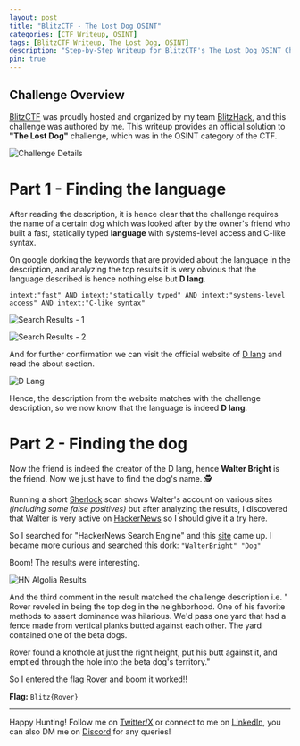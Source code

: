 ```yaml
---
layout: post
title: "BlitzCTF - The Lost Dog OSINT"
categories: [CTF Writeup, OSINT]
tags: [BlitzCTF Writeup, The Lost Dog, OSINT]
description: "Step-by-Step Writeup for BlitzCTF's The Lost Dog OSINT Challenge"
pin: true
---
```


## Challenge Overview
[BlitzCTF](https://ctf.blitzhack.xyz/) was proudly hosted and organized by my team [BlitzHack](https://blitzhack.xyz/), and this challenge was authored by me. This writeup provides an official solution to **"The Lost Dog"** challenge, which was in the OSINT category of the CTF.

![Challenge Details](https://i.ibb.co/RGKT3BkD/1.png)

# Part 1 - Finding the language
After reading the description, it is hence clear that the challenge requires the name of a certain dog which was looked after by the owner's friend who built a fast, statically typed **language** with systems-level access and C-like syntax.

On google dorking the keywords that are provided about the language in the description, and analyzing the top results it is very obvious that the language described is hence nothing else but **D lang**.

`intext:"fast" AND intext:"statically typed" AND intext:"systems-level access" AND intext:"C-like syntax"`

![Search Results - 1](https://i.ibb.co/7tvSny8N/2.jpg)

![Search Results - 2](https://i.ibb.co/Q7GVhfRb/2-1.jpg)

And for further confirmation we can visit the official website of [D lang](https://dlang.org/) and read the about section.

![D Lang](https://i.ibb.co/qMLYHjbd/3.jpg)

Hence, the description from the website matches with the challenge description, so we now know that the language is indeed **D lang**.

# Part 2 - Finding the dog

Now the friend is indeed the creator of the D lang, hence **Walter Bright** is the friend. Now we just have to find the dog's name. 🕵️

Running a short [Sherlock](https://www.kali.org/tools/sherlock/) scan shows Walter's account on various sites *(including some false positives)* but after analyzing the results, I discovered that Walter is very active on [HackerNews](https://news.ycombinator.com/user?id=WalterBright) so I should give it a try here.

So I searched for "HackerNews Search Engine" and this [site](https://hn.algolia.com/) came up. I became more curious and searched this dork: `"WalterBright" "Dog"`

Boom! The results were interesting.

![HN Algolia Results](https://i.ibb.co/bgPKRcdq/4.png)

And the third comment in the result matched the challenge description i.e. " Rover reveled in being the top dog in the neighborhood. One of his favorite methods to assert dominance was hilarious. We'd pass one yard that had a fence made from vertical planks butted against each other. The yard contained one of the beta dogs.

Rover found a knothole at just the right height, put his butt against it, and emptied through the hole into the beta dog's territory."

So I entered the flag Rover and boom it worked!!

**Flag:** `Blitz{Rover}`

---

Happy Hunting! Follow me on [Twitter/X](https://twitter.com/an0nbil) or connect to me on [LinkedIn](https://www.linkedin.com/in/realbilalsafdar/), you can also DM me on [Discord](https://discordapp.com/users/1275773488354824253) for any queries!


